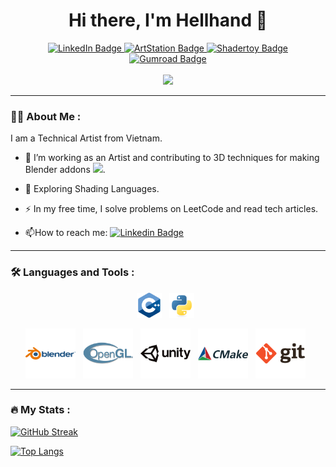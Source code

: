 <h1 align="center">
Hi there, I'm Hellhand 👋
</h1>
<div id="badges" align="center">
  <a href="https://www.linkedin.com/in/binh-ly-1b9a6a145">
    <img src="https://img.shields.io/badge/LinkedIn-blue?style=for-the-badge&logo=linkedin&logoColor=white" alt="LinkedIn Badge"/>
  </a>
  <a href="https://www.artstation.com/bnhquc">
    <img src="https://img.shields.io/badge/ArtStation-black?style=for-the-badge&logo=artstation&logoColor=white" alt="ArtStation Badge"/>
  </a>
  <a href="https://www.shadertoy.com/user/hellhand">
    <img src="https://img.shields.io/badge/Shadertoy-orange?style=for-the-badge&logo=shadertoy&logoColor=orange" alt="Shadertoy Badge"/>
  </a>
  <a href="https://hellhand.gumroad.com">
    <img src="https://img.shields.io/badge/Gumroad-pink?style=for-the-badge&logo=gumroad&logoColor=black" alt="Gumroad Badge"/>
  </a>
</div>
<br/>
<div align="center">
  <img src="https://media.giphy.com/media/GRmgmqEbC3oMRL2uQq/giphy-downsized-large.gif"/>
</div>

---

### :man_technologist: About Me :
I am a Technical Artist from Vietnam.

- :telescope: I’m working as an Artist and contributing to 3D techniques for making Blender addons <img src="https://media.giphy.com/media/bGgsc5mWoryfgKBx1u/giphy.gif" width="30">.

- :seedling: Exploring Shading Languages.

- :zap: In my free time, I solve problems on LeetCode and read tech articles.

- :mailbox:How to reach me: [![Linkedin Badge](https://img.shields.io/badge/-LinkedIn-blue?style=flat&logo=Linkedin&logoColor=white)](https://www.linkedin.com/in/binh-ly-1b9a6a145/)

---

### :hammer_and_wrench: Languages and Tools :
<div align="center">
  <img src="https://github.com/devicons/devicon/blob/master/icons/cplusplus/cplusplus-original.svg" title="C++" alt="C++" width="40" height="40"/>&nbsp;&nbsp;
  <img src="https://github.com/devicons/devicon/blob/master/icons/python/python-original.svg" title="Python" alt="Python" width="40" height="40"/>&nbsp;&nbsp;
  
  <img src="https://github.com/devicons/devicon/blob/master/icons/blender/blender-original-wordmark.svg" title="Blender" alt="Blender" width="80" height="80"/>&nbsp;&nbsp;
  <img src="https://github.com/devicons/devicon/blob/master/icons/opengl/opengl-original.svg" title="OpenGL" alt="OpenGL" width="80" height="80"/>&nbsp;&nbsp;
  <img src="https://github.com/devicons/devicon/blob/master/icons/unity/unity-original-wordmark.svg" title="Unity" alt="Unity" width="80" height="80"/>&nbsp;&nbsp;
  <img src="https://github.com/devicons/devicon/blob/master/icons/cmake/cmake-original-wordmark.svg" title="CMake" alt="CMake" width="80" height="80"/>&nbsp;&nbsp;
  <img src="https://github.com/devicons/devicon/blob/master/icons/git/git-original-wordmark.svg" title="Git" alt="Git" width="80" height="80"/>&nbsp;&nbsp;
</div>

---

### :fire: My Stats :

[![GitHub Streak](http://github-readme-streak-stats.herokuapp.com?user=LyQuocBinh1999&theme=dark&background=000000)](https://git.io/streak-stats)

[![Top Langs](https://github-readme-stats.vercel.app/api/top-langs/?username=LyQuocBinh1999)](https://github.com/anuraghazra/github-readme-stats)
